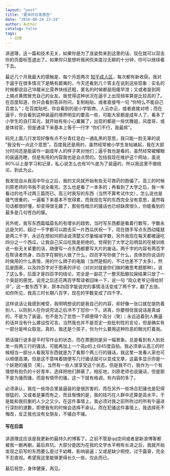 ```yaml
---
layout: "post"
title: "夏末的日常报告"
date: "2016-08-24 23:34"
author: Author
catalog: false
tags:
  - 日常
---
```


讲道理，这一篇和技术无关，如果你是为了涨姿势来到这里的话，现在就可以双击你的页面标签退出了。如果你只是想听我闲侃来度过无聊的十分钟，你可以继续看下去。

最近几个月我最大的感触是，每个月逛两次 [知乎成人区][1]，每次都有新收获。我对于逼乎在很多情况下是略有鄙夷的，今天还看到几个答主在说到这些现象：实名的时候都说自己18厘米比营养快线还粗，匿名的时候都是阳痿早泄；又或者是到网上搞点黄图冒充自己的女友。我觉得这种状况在逼乎上出现频率算是比较高的了。在百度知道，你只会看到答非所问，复制粘贴，或者直接甩一句 “你特么不能自己百度么”；在百度贴吧，你会看到的是小学智商，人云亦云，或者直接对喷；而在逼乎，你会看到这种装逼的境界明显的要高一些，可能大家都是成年人了，看多了小学生的自打耳光，就开始有些小心翼翼了，出现的都是一些优雅姐，风度哥，或是体验官，但是通读下来基本上等于一行字 “你们不行，我最屌”。

码完上面几行发现好像有点不分青红皂白一通乱黑的意思，我只能一脸无辜的说 “我没有一点这个意思”。百度我还是用的，虽然经常被小学生发帖婊起，我在大部分时间还是能装作一副成年人的样子笑对他们；逼乎我也是看的，虽然经常被耀眼的装逼亮瞎，但是有用的内容我也是会点赞的。包括我现在维护这个网站，虽说80%以上是学习和记录，私心说怎么也有10%是为了装逼的，所以我这里不做结论，到此为止。

我发现自从我高中毕业之后，我的文风就开始有些无可救药的跑偏了。高三的时候刘原老师的书我不说全看完，怎么也是看了一本多的；再看到了大学之后，我一年看过的也不过两三篇而已。高三时我写的东西（当然不算考试作文），怎么说也是骚气很重的，一遍看下来基本不觉得累，而我现在写的东西完全没有意思，虽然每句话都很好懂，却变得很无趣了，那些性暗示的骚话也已经缺席很久，你能看到的最多是几句苍白的膜。

另外呢，我写东西篇幅莫名的有增长的趋势。当时写东西都是看着行数写，字数永远是欠的，超过一千字都可以跑去买一片西瓜庆祝一下，现在随手写点东西动辄就是两三千字，永远在想如何把话说清楚又尽量缩减字数，另外我现在每天都被逼吃四分之一个西瓜，让我自己买瓜吃我是拒绝的。觉得到了大学之后明显的在被训练说一些无关紧要的话，随便写一点东西都要写大片的废话。两千字的内容有两百字在帮读者热身，四百字在聊别人做了什么，四百字写你做了什么，具体到你说话的时候用的什么表情，用的什么牌子的电脑（当然是假的，不过也差不了太多），然后是图表，以及四百字对于图表的评论（对对对就是你们做的雅思考题那种）。说了这么多，后面才是四百字的结论，完全是一副花了一整天酝酿拉屎结果只放了一个臭屁的感觉。说完之后还花两百字帮读者回味一下，说一句 “观众老爷记得给好评”。这一套东西下来，原本四百字能说完的事情活活变成了两千字，翻了五倍。如你所见，我高三时长期八百字，现在的字数变成了四千字。

这样说话让我感到难受，我明明想说的是我自己的内容，却好像一张口就在提防着别人，以防别人在你说完话之后冷不丁怼你一下。讲真，你要相信我说话是真诚的，不是为了装逼，也不是为了忽悠一下顺便得个高分（笑）；永远追着别人撕逼的话并没有什么建设性可言。当然我也并不是否定一些批判性的言论，但是确实有一部分是哗众取宠。真的，我还是个孩子，你为什么要用这种险恶的眼光盯着我。

把话强行说多是平时写作业的状态，而在票圈则是另一幅景象。总是看到有人到处发一些两三行的骚话，可能再加上一个高p的上仰45度自拍。我必须承认高三的时候相当一部分人看我写东西就是为了看那个两三行的骚话，我这里一发春人家也可以顺便高潮，但是这不意味着随便写几行骚话就可以变成文章，这最多显示你是一个妖艳的骚货（笑）。当然有一些人很享受这个状态，但是我不行，我作为一个有理想有抱负的十好青年，选择把他们屏蔽了。相反地，刘原老师也说骚话，但是那不是为骚而骚，而是有情怀的骚，这一下就有格调，有内容的多了。

必须承认，我在一些场合里装逼装的是很厉害的，而在另外一些场合犯骚也是犯得很猛的，又或者是兼而有之，而且惭愧的是，我的技巧在人群中还算是高水平，于是能和我抗衡的人少之又少。在这件事情上，我必须对我之前所吹过的所有牛逼进行深刻的道歉，即使我有的时候会选择不承认。而在犯骚这件事情上，我选择死不悔改，反正我也没有女朋友，不骚白不骚。

#### 写在后面

讲道理这应该是我更新的最持久的博客了。之前不管是qq空间或者是新浪博客都被我一删再删，最后弃坑。大部分是因为在我的文学水平稍有长进之后，我就开始发现之前写的东西要么是过于幼稚，影响装逼；又或是缺少把控，过于露骨，完全不忍直视。希望我这里能够更得长久一些，仅此而已。

最后祝您，身体健康，再见。

[1]: https://www.zhihu.com/topic/19805970/hot
